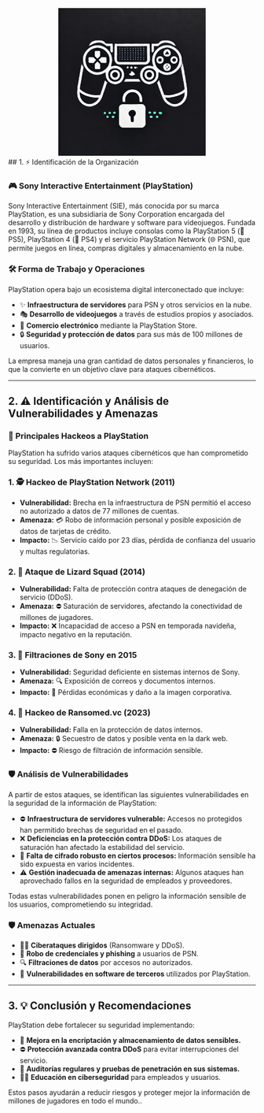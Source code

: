 <div style="text-align: center;"> <img src="Pasted image 20250220154234.png" width="300"> </div>
## 1. ⚡ Identificación de la Organización

### **🎮 Sony Interactive Entertainment (PlayStation)**

Sony Interactive Entertainment (SIE), más conocida por su marca PlayStation, es una subsidiaria de Sony Corporation encargada del desarrollo y distribución de hardware y software para videojuegos. Fundada en 1993, su línea de productos incluye consolas como la PlayStation 5 (💪 PS5), PlayStation 4 (🌟 PS4) y el servicio PlayStation Network (🌐 PSN), que permite juegos en línea, compras digitales y almacenamiento en la nube.

### **🛠️ Forma de Trabajo y Operaciones**

PlayStation opera bajo un ecosistema digital interconectado que incluye:

- ✨ **Infraestructura de servidores** para PSN y otros servicios en la nube.
- 🎭 **Desarrollo de videojuegos** a través de estudios propios y asociados.
- 🛒 **Comercio electrónico** mediante la PlayStation Store.
- 🔒 **Seguridad y protección de datos** para sus más de 100 millones de usuarios.

La empresa maneja una gran cantidad de datos personales y financieros, lo que la convierte en un objetivo clave para ataques cibernéticos.

---

## 2. ⚠️ Identificación y Análisis de Vulnerabilidades y Amenazas

### **🔎 Principales Hackeos a PlayStation**

PlayStation ha sufrido varios ataques cibernéticos que han comprometido su seguridad. Los más importantes incluyen:

### 1. 🕵️ Hackeo de PlayStation Network (2011)

- **Vulnerabilidad:** Brecha en la infraestructura de PSN permitió el acceso no autorizado a datos de 77 millones de cuentas.
- **Amenaza:** 💳 Robo de información personal y posible exposición de datos de tarjetas de crédito.
- **Impacto:** 📉 Servicio caído por 23 días, pérdida de confianza del usuario y multas regulatorias.

### 2. 🔧 Ataque de Lizard Squad (2014)

- **Vulnerabilidad:** Falta de protección contra ataques de denegación de servicio (DDoS).
- **Amenaza:** ⛔ Saturación de servidores, afectando la conectividad de millones de jugadores.
- **Impacto:** ❌ Incapacidad de acceso a PSN en temporada navideña, impacto negativo en la reputación.

### 3. 📢 Filtraciones de Sony en 2015

- **Vulnerabilidad:** Seguridad deficiente en sistemas internos de Sony.
- **Amenaza:** 🔍 Exposición de correos y documentos internos.
- **Impacto:** 💸 Pérdidas económicas y daño a la imagen corporativa.

### 4. 🔐 Hackeo de Ransomed.vc (2023)

- **Vulnerabilidad:** Falla en la protección de datos internos.
- **Amenaza:** 🔒 Secuestro de datos y posible venta en la dark web.
- **Impacto:** ⛔ Riesgo de filtración de información sensible.

### **🛡️ Análisis de Vulnerabilidades**

A partir de estos ataques, se identifican las siguientes vulnerabilidades en la seguridad de la información de PlayStation:

- ⛔ **Infraestructura de servidores vulnerable:** Accesos no protegidos han permitido brechas de seguridad en el pasado.
- ❌ **Deficiencias en la protección contra DDoS:** Los ataques de saturación han afectado la estabilidad del servicio.
- 🔐 **Falta de cifrado robusto en ciertos procesos:** Información sensible ha sido expuesta en varios incidentes.
- ⚠️ **Gestión inadecuada de amenazas internas:** Algunos ataques han aprovechado fallos en la seguridad de empleados y proveedores.

Todas estas vulnerabilidades ponen en peligro la información sensible de los usuarios, comprometiendo su integridad.

### **🛡️ Amenazas Actuales**

- 🧑‍🔧 **Ciberataques dirigidos** (Ransomware y DDoS).
- 🔐 **Robo de credenciales y phishing** a usuarios de PSN.
- 🔍 **Filtraciones de datos** por accesos no autorizados.
- 💾 **Vulnerabilidades en software de terceros** utilizados por PlayStation.

---

## 3. 💡 Conclusión y Recomendaciones

PlayStation debe fortalecer su seguridad implementando:

- 🔐 **Mejora en la encriptación y almacenamiento de datos sensibles.**
- ⛔ **Protección avanzada contra DDoS** para evitar interrupciones del servicio.
- 🔧 **Auditorías regulares y pruebas de penetración en sus sistemas.**
- 🧑‍💼 **Educación en ciberseguridad** para empleados y usuarios.

Estos pasos ayudarán a reducir riesgos y proteger mejor la información de millones de jugadores en todo el mundo..
 